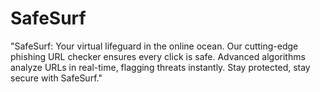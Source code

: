 # SafeSurf
"SafeSurf: Your virtual lifeguard in the online ocean. Our cutting-edge phishing URL checker ensures every click is safe. Advanced algorithms analyze URLs in real-time, flagging threats instantly. Stay protected, stay secure with SafeSurf."
